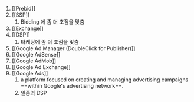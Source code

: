

1. [[Prebid]]
2. [[SSP]]
	1. Bidding 에 좀 더 초점을 맞춤
3. [[Exchange]] 
4. [[DSP]]
	1. 타케팅에 좀 더 초점을 맞춤
5. [[Google Ad Manager (DoubleClick for Publisher)]]
6. [[Google AdSense]]
7. [[Google AdMob]]
8. [[Google Ad Exchange]]
9. [[Google Ads]]
	1. a platform focused on creating and managing advertising campaigns ==within Google's advertising network==.
	2. 일종의 DSP
	